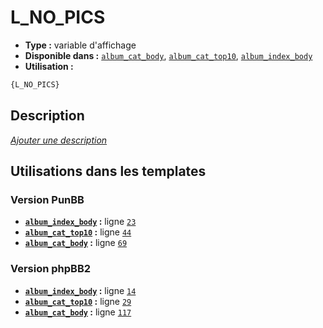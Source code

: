 # L_NO_PICS
* __Type :__ variable d'affichage
* __Disponible dans :__ [`album_cat_body`](../tpl/var/album_cat_body.md), [`album_cat_top10`](../tpl/var/album_cat_top10.md), [`album_index_body`](../tpl/var/album_index_body.md)
* __Utilisation :__

```html
{L_NO_PICS}
```

## Description
[*Ajouter une description*](https://fa-tvars.appspot.com/var/L_NO_PICS)

## Utilisations dans les templates

### Version PunBB
* __[`album_index_body`](../tpl/var/album_index_body.md#readme) :__ ligne [`23`](../tpl/src/punbb/album_index_body.tpl#L23)
* __[`album_cat_top10`](../tpl/var/album_cat_top10.md#readme) :__ ligne [`44`](../tpl/src/punbb/album_cat_top10.tpl#L44)
* __[`album_cat_body`](../tpl/var/album_cat_body.md#readme) :__ ligne [`69`](../tpl/src/punbb/album_cat_body.tpl#L69)

### Version phpBB2
* __[`album_index_body`](../tpl/var/album_index_body.md#readme) :__ ligne [`14`](../tpl/src/subsilver/album_index_body.tpl#L14)
* __[`album_cat_top10`](../tpl/var/album_cat_top10.md#readme) :__ ligne [`29`](../tpl/src/subsilver/album_cat_top10.tpl#L29)
* __[`album_cat_body`](../tpl/var/album_cat_body.md#readme) :__ ligne [`117`](../tpl/src/subsilver/album_cat_body.tpl#L117)